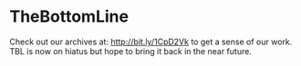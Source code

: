 # TheBottomLine

Check out our archives at: http://bit.ly/1CpD2Vk to get a sense of our work. TBL is now on hiatus but hope to bring it back in the near future.
